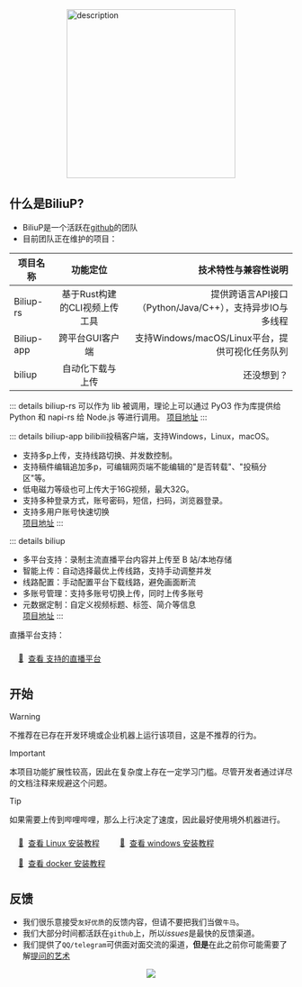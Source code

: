 <!-- 介绍 -->   


<div style="display: flex; justify-content: center;">
  <img src="/home.png" alt="description" width="300" height="300"/>
</div>

## 什么是BiliuP?

* BiliuP是一个活跃在[github](https://github.com/biliup)的团队   
* 目前团队正在维护的项目：   

| 项目名称        |      功能定位      |  技术特性与兼容性说明 |
| ----------------- | :-------------------: | -----------------------------: |
| Biliup-rs      | 基于Rust构建的CLI视频上传工具 | 提供跨语言API接口（Python/Java/C++），支持异步IO与多线程 |
| Biliup-app      |   跨平台GUI客户端    |   支持Windows/macOS/Linux平台，提供可视化任务队列 |
| biliup |   自动化下载与上传    |  还没想到？   |   

   


::: details biliup-rs
可以作为 lib 被调用，理论上可以通过 PyO3 作为库提供给 Python 和 napi-rs 给 Node.js 等进行调用。
[项目地址](https://github.com/biliup/biliup-rs)
:::   

::: details biliup-app
bilibili投稿客户端，支持Windows，Linux，macOS。

* 支持多p上传，支持线路切换、并发数控制。
* 支持稿件编辑追加多p，可编辑网页端不能编辑的"是否转载"、"投稿分区"等。
* 低电磁力等级也可上传大于16G视频，最大32G。
* 支持多种登录方式，账号密码，短信，扫码，浏览器登录。
* 支持多用户账号快速切换   
[项目地址](https://github.com/biliup/biliup-app)
:::   

::: details biliup
*  多平台支持：录制主流直播平台内容并上传至 B 站/本地存储
*  智能上传：自动选择最优上传线路，支持手动调整并发
*  线路配置：手动配置平台下载线路，避免画面断流
*  多账号管理：支持多账号切换上传，同时上传多账号
*  元数据定制：自定义视频标题、标签、简介等信息   
[项目地址](https://github.com/biliup/biliup)
:::   

直播平台支持：   

<a href="./supportedLivePlatforms.html" class="custom-link">
  <span class="link-icon">📘</span> 
  <span>查看 支持的直播平台 </span>
</a>

<style>
.custom-link {
  display: inline-flex;
  align-items: center;
  padding: 8px 16px;
  background: var(--vp-c-brand-soft);
  border-radius: 6px;
  color: var(--vp-c-brand);
  transition: transform 0.2s;
}
.custom-link:hover {
  transform: translateY(-2px);
  background: var(--vp-c-brand-soft-hover);
}
.link-icon {
  margin-right: 8px;
  filter: drop-shadow(0 2px 4px rgba(0,0,0,0.1));
}
</style>
   

## 开始     

> [!WARNING]
> 不推荐在已存在开发环境或企业机器上运行该项目，这是不推荐的行为。      

> [!IMPORTANT]
> 本项目功能扩展性较高，因此在复杂度上存在一定学习门槛。尽管开发者通过详尽的文档注释来规避这个问题。   


> [!TIP]
> 如果需要上传到哔哩哔哩，那么上行决定了速度，因此最好使用境外机器进行。   


<a href="./Linux.html" class="custom-link">
  <span class="link-icon">📘</span> 
  <span>查看 Linux 安装教程</span>
</a>

<style>
.custom-link {
  display: inline-flex;
  align-items: center;
  padding: 8px 16px;
  background: var(--vp-c-brand-soft);
  border-radius: 6px;
  color: var(--vp-c-brand);
  transition: transform 0.2s;
}
.custom-link:hover {
  transform: translateY(-2px);
  background: var(--vp-c-brand-soft-hover);
}
.link-icon {
  margin-right: 8px;
  filter: drop-shadow(0 2px 4px rgba(0,0,0,0.1));
}
</style>   

<a href="./windows.html" class="custom-link">
  <span class="link-icon">📘</span> 
  <span>查看 windows 安装教程</span>
</a>

<style>
.custom-link {
  display: inline-flex;
  align-items: center;
  padding: 8px 16px;
  background: var(--vp-c-brand-soft);
  border-radius: 6px;
  color: var(--vp-c-brand);
  transition: transform 0.2s;
}
.custom-link:hover {
  transform: translateY(-2px);
  background: var(--vp-c-brand-soft-hover);
}
.link-icon {
  margin-right: 8px;
  filter: drop-shadow(0 2px 4px rgba(0,0,0,0.1));
}
</style>   


<a href="./docker.html" class="custom-link">
  <span class="link-icon">📘</span> 
  <span>查看 docker 安装教程</span>
</a>

<style>
.custom-link {
  display: inline-flex;
  align-items: center;
  padding: 8px 16px;
  background: var(--vp-c-brand-soft);
  border-radius: 6px;
  color: var(--vp-c-brand);
  transition: transform 0.2s;
}
.custom-link:hover {
  transform: translateY(-2px);
  background: var(--vp-c-brand-soft-hover);
}
.link-icon {
  margin-right: 8px;
  filter: drop-shadow(0 2px 4px rgba(0,0,0,0.1));
}
</style>   

## 反馈

* 我们很乐意接受`友好优质`的反馈内容，但请不要把我们当做`牛马`。
* 我们大部分时间都活跃在`github`上，所以*issues*是最快的反馈渠道。
* 我们提供了`QQ/telegram`可供面对面交流的渠道，**但是**在此之前你可能需要了解[提问的艺术](/guide/help.html)   


<div style="display: flex; justify-content: center;">
  <img src="/help.png" />
</div>


